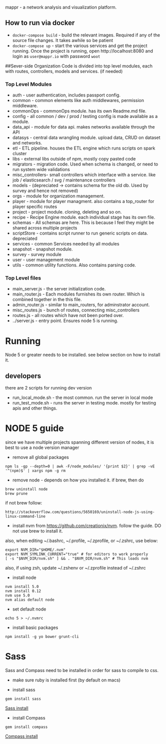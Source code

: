 mappr - a network analysis and visualization platform.

## How to run via docker

* `docker-compose build` - build the relevant images. Required if any of the source file changes. It takes awhile so be patient
* `docker-compose up` - start the various services and get the project running. Once the project is running, open http://localhost:8080 and login as `user@mappr.io` with password `woot`


##Sever-side Organization
Code is divided into top level modules, each with routes, controllers, models and services. (if needed)

### Top Level Modules

* auth            - user authentication, includes passport config.
* common          - common elements like auth middlewares, permission middleware.
* commonOps       - commonOps module. has its own Readme.md file.
* config          - all common / dev / prod / testing config is made available as a module.
* data_api        - module for data api. makes networks available through the API
* datasys         - central data wrangling module. upload data, CRUD on dataset and networks.
* etl             - ETL pipeline. houses the ETL engine which runs scripts on spark cluster
* libs            - external libs outside of npm, mostly copy pasted code
* migrators       - migration code. Used when schema is changed, or need to run system wide validations
* misc_controllers- small controllers which interface with a service. like job / elasticsearch / svg / maintenance controllers
* models          - (depreciated -> contains schema for the old db. Used by survey and hence not removed)
* orgs            - module for organization management.
* player          - module for player managment. also contains a top_router for player specific routes
* project         - project module. cloning, deleting and so on.
* recipe          - Recipe Engine module. each individual stage has its own file.
* schemas         - All schemas are here. This is because I feel they might be shared across multiple projects
* scriptStore     - contains script runner to run generic scripts on data. depreciated
* services        - common Services needed by all modules
* snapshot        - snapshot module.
* survey          - survey module
* user            - user management module
* utils           - common utility functions. Also contains parsing code.

### Top Level files
- main_server.js - the server initialization code.
- main_router.js - Each modules furnishes its own router. Which is combined together in the this file.
- admin_router.js - similar to main_routers, for adminstrator account.
- misc_routes.js - bunch of routes, connecting misc_controllers
- routes.js - all routes which have not been ported over.
- ../server.js - entry point. Ensures node 5 is running.

# Running
Node 5 or greater needs to be installed. see below section on how to install it.
## developers
there are 2 scripts for running dev version

* run_local_mode.sh - the most common. run the server in local mode
* run_test_mode.sh - runs the server in testing mode. mostly for testing apis and other things.

# NODE 5 guide

since we have multiple projects spanning different version of nodes, it is best to use a node version manager

* remove all global packages
```
npm ls -gp --depth=0 | awk -F/node_modules/ '{print $2}' | grep -vE '^(npm)$' | xargs npm -g rm
```

* remove node -
depends on how you installed it. if brew, then do
```
brew uninstall node
brew prune
```
if not brew follow:
```
http://stackoverflow.com/questions/5650169/uninstall-node-js-using-linux-command-line
```

* install nvm from https://github.com/creationix/nvm. follow the guide. DO not use brew to install it.

also, when editing ~/.bashrc, ~/.profile, ~/.zprofile, or ~/.zshrc, use below:
```
export NVM_DIR="$HOME/.nvm"
export NVM_SYMLINK_CURRENT="true" # for editors to work properly
[ -s "$NVM_DIR/nvm.sh" ] && . "$NVM_DIR/nvm.sh" # This loads nvm
```
also, if using zsh, update ~/.zshenv or ~/.zprofile instead of ~/.zshrc

* install node
```
nvm install 5.0
nvm install 0.12
nvm use 5.0
nvm alias default node
```
* set default node
```
echo 5 > ~/.nvmrc
```
* install basic packages
```
npm install -g yo bower grunt-cli
```

# Sass
Sass and Compass need to be installed in order for sass to compile to css.

* make sure ruby is installed first (by default on macs)

* install sass
```
gem install sass
```
[Sass install](http://sass-lang.com/install)

* install Compass
```
gem install compass
```
[Compass install](http://compass-style.org/install/)
